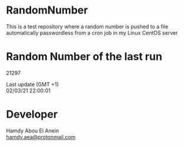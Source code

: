 # RandomNumber    
This is a test repository where a random number is pushed to a file automatically passwordless from a cron job in my Linux CentOS server    
# Random Number of the last run   
21297
      
Last update (GMT +1)    
02/03/21 22:00:01
# Developer    
Hamdy Abou El Anein   
hamdy.aea@protonmail.com
